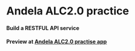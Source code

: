 # Andela ALC2.0 practice

#### Build a RESTFUL API service

#### Preview at [Andela ALC2.0 practise app](https://andela-resful.herokuapp.com/)
